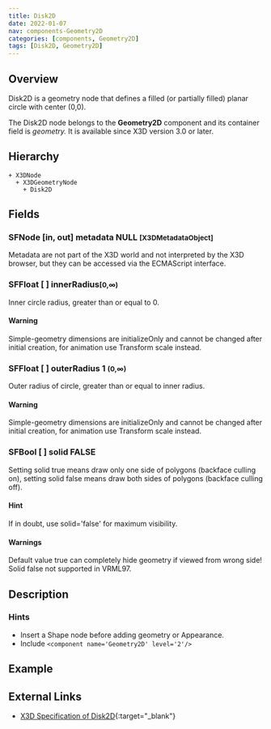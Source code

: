 ```yaml
---
title: Disk2D
date: 2022-01-07
nav: components-Geometry2D
categories: [components, Geometry2D]
tags: [Disk2D, Geometry2D]
---
```

<style>
.post h3 {
  word-spacing: 0.2em;
}
</style>

## Overview

Disk2D is a geometry node that defines a filled (or partially filled) planar circle with center (0,0).

The Disk2D node belongs to the **Geometry2D** component and its container field is *geometry.* It is available since X3D version 3.0 or later.

## Hierarchy

```
+ X3DNode
  + X3DGeometryNode
    + Disk2D
```

## Fields

### SFNode [in, out] **metadata** NULL <small>[X3DMetadataObject]</small>

Metadata are not part of the X3D world and not interpreted by the X3D browser, but they can be accessed via the ECMAScript interface.

### SFFloat [ ] **innerRadius**<small>[0,∞)</small>

Inner circle radius, greater than or equal to 0.

#### Warning

Simple-geometry dimensions are initializeOnly and cannot be changed after initial creation, for animation use Transform scale instead.

### SFFloat [ ] **outerRadius** 1 <small>(0,∞)</small>

Outer radius of circle, greater than or equal to inner radius.

#### Warning

Simple-geometry dimensions are initializeOnly and cannot be changed after initial creation, for animation use Transform scale instead.

### SFBool [ ] **solid** FALSE

Setting solid true means draw only one side of polygons (backface culling on), setting solid false means draw both sides of polygons (backface culling off).

#### Hint

If in doubt, use solid='false' for maximum visibility.

#### Warnings

Default value true can completely hide geometry if viewed from wrong side! Solid false not supported in VRML97.

## Description

### Hints

- Insert a Shape node before adding geometry or Appearance.
- Include `<component name='Geometry2D' level='2'/>`

## Example

<x3d-canvas src="https://create3000.github.io/media/examples/Geometry2D/Disk2D/Disk2D.x3d"></x3d-canvas>

## External Links

- [X3D Specification of Disk2D](https://www.web3d.org/documents/specifications/19775-1/V4.0/Part01/components/geometry2D.html#Disk2D){:target="_blank"}
